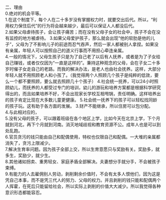 二、理由<br>
0.绝对的机会平等。<br>
1.在这个制度下，每个人在二十多岁没有掌握权力时，就要交出后代。所以，“利用权力保住后代”的行为将会越来越少，最后可以保证人人都没后代。<br>
2.如果父母虐待孩子，会让孩子痛苦；而在没有父母子女的社会中，孩子不会在没有监控的地方被虐待。
3.如果父母爱护孩子，那么就会出现“他的软肋是他的儿子”，父母为了不影响儿子的前途而忍气吞声，然后一家人都被别人拿捏。如果没有亲属，年轻人可以按照自己的道义行事而不用担心牵连亲属。<br>
4.一般的情况下，父母生孩子只是为了自己老了以后有人抚养，或者是为了子女给自己赚钱，或者仅仅因为“一直是这样的”。秉持这种观念的父母，会在子女二十多岁时催子女走自己的老路。而我的解决办法，是老人也由社会抚养。这样，大部分年轻人就不用照顾老人和小孩了。（我觉得两个人照顾几个孩子是纯粹的低效，要么一个都不要照顾，要么就去照顾几十个孩子）
4.社会统一抚养，可以24小时照顾幼儿，而抚养的人都受过专门的培训，幼儿的游玩和培养方案都是根据科学研究得出的，而且如果培养不好，不会出现家长学校互相甩锅，责任明确。这样培养出的孩子肯定比现在大多数儿童更健康。
5.社会统一抚养下的孩子可以轻松找同龄的孩子玩。这有助于各方面的发展。
3.财产不能继承，所以住房可以包分配。<br>
4.与此相对应的，<br>
5.没有父母的孩子，可以跟着班级在各个地区上学，比如今天在北京上学，下个月就到河北，再下个月就到河南。消灭地域歧视和教育资源不公。成年人也是可以到处乱跑。<br>
6.官员贪污的钱只能由自己和配偶使用，特权也仅限自己和配偶。一大堆的亲属都消失了，贪污上限减少。<br>
7.解决生育率问题。因为孩子全部上交，所以生育意愿只与奖励有关。奖励多，就多生，奖励少，就少生。<br>
8.其他诸如拐卖、重男轻女、家庭矛盾全部解决。夫妻想分手就分手，不会被孩子束缚。<br>
9.有能力的人去雇佣别人劳动，剥削剩余价值时，不会有太多人恨他们，因为这是凭自己本事，而不是凭三代人的努力、父母的权力。并且剥削的钱只能和配偶两个人挥霍，在死后只能留给社会，所以实际上剥削的价值大大减少。所以我觉得各种意识形态都能容忍。<br>
